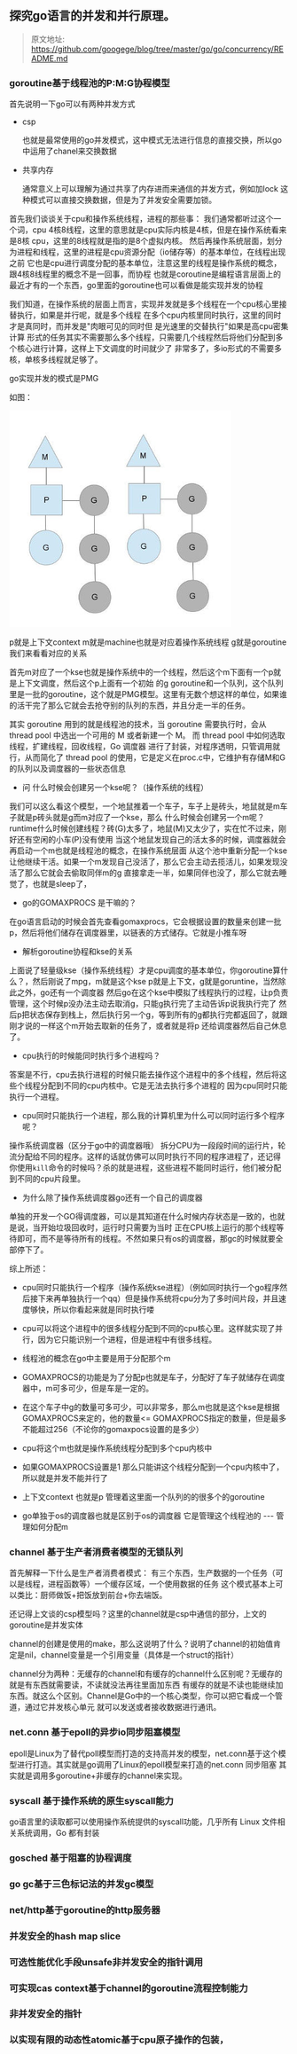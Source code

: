 ## 探究go语言的并发和并行原理。
> 原文地址: https://github.com/googege/blog/tree/master/go/go/concurrency/README.md

### goroutine基于线程池的P:M:G协程模型
首先说明一下go可以有两种并发方式
- csp

    也就是最常使用的go并发模式，这中模式无法进行信息的直接交换，所以go中运用了chanel来交换数据
- 共享内存

    通常意义上可以理解为通过共享了内存进而来通信的并发方式，例如加lock
    这种模式可以直接交换数据，但是为了并发安全需要加锁。

首先我们谈谈关于cpu和操作系统线程，进程的那些事：
我们通常都听过这个一个词，cpu 4核8线程，这里的意思就是cpu实际内核是4核，但是在操作系统看来是8核
cpu，这里的8线程就是指的是8个虚拟内核。
然后再操作系统层面，划分为进程和线程，这里的进程是cpu资源分配（io储存等）的基本单位，在线程出现之前
它也是cpu进行调度分配的基本单位，注意这里的线程是操作系统的概念，跟4核8线程里的概念不是一回事，而协程
也就是coroutine是编程语言层面上的最近才有的一个东西，go里面的goroutine也可以看做是能实现并发的协程

我们知道，在操作系统的层面上而言，实现并发就是多个线程在一个cpu核心里接替执行，如果是并行呢，就是多个线程
在多个cpu内核里同时执行，这里的同时才是真同时，而并发是"肉眼可见的同时但 是光速里的交替执行"如果是高cpu密集计算
形式的任务其实不需要那么多个线程，只需要几个线程然后将他们分配到多个核心进行计算，这样上下文调度的时间就少了
非常多了，多io形式的不需要多核，单核多线程就足够了。

go实现并发的模式是PMG

如图：

![go-goroutine](./go-goroutine.jpg)

p就是上下文context m就是machine也就是对应着操作系统线程 g就是goroutine 我们来看看对应的关系

首先m对应了一个kse也就是操作系统中的一个线程，然后这个m下面有一个p就是上下文调度，然后这个p上面有一个初始
的g goroutine和一个队列，这个队列里是一批的goroutine，这个就是PMG模型。这里有无数个想这样的单位，如果谁
的活干完了那么它就会去抢夺别的队列的东西，并且分走一半的任务。

其实 goroutine 用到的就是线程池的技术，当 goroutine 需要执行时，会从 thread pool 中选出一个可用的 M 或者新建一个 M。
而 thread pool 中如何选取线程，扩建线程，回收线程，Go 调度器 进行了封装，对程序透明，只管调用就行，从而简化了
thread pool 的使用，它是定义在proc.c中，它维护有存储M和G的队列以及调度器的一些状态信息

- 问 什么时候会创建另一个kse呢？（操作系统的线程）

我们可以这么看这个模型，一个地鼠推着一个车子，车子上是砖头，地鼠就是m车子就是p砖头就是g而m对应了一个kse，那么
什么时候会创建另一个m呢？runtime什么时候创建线程？砖(G)太多了，地鼠(M)又太少了，实在忙不过来，刚好还有空闲的小车(P)没有使用 当这个地鼠发现自己的活太多的时候，调度器就会再启动一个m也就是线程池的概念，在操作系统层面
从这个池中重新分配一个kse让他继续干活。如果一个m发现自己没活了，那么它会主动去揽活儿，如果发现没活了那么它就会去偷取同伴m的g
直接拿走一半，如果同伴也没了，那么它就去睡觉了，也就是sleep了，

- go的GOMAXPROCS 是干嘛的？

在go语言启动的时候会首先查看gomaxprocs，它会根据设置的数量来创建一批p，然后将他们储存在调度器里，以链表的方式储存。它就是小推车呀

- 解析goroutine协程和kse的关系

上面说了轻量级kse（操作系统线程）才是cpu调度的基本单位，你goroutine算什么？，然后刚说了mpg，m就是这个kse p就是上下文，g就是goruntine，当然除此之外，go还有一个调度器
然后go在这个kse中模拟了线程执行的过程，让p负责管理，这个时候p没办法主动去取消g，只能g执行完了主动告诉p说我执行完了
然后p把状态保存到栈上，然后执行另一个g，等到所有的g都执行完都返回了，就跟刚才说的一样这个m开始去取新的任务了，或者就是将p
还给调度器然后自己休息了。

- cpu执行的时候能同时执行多个进程吗？

答案是不行，cpu去执行进程的时候只能去操作这个进程中的多个线程，然后将这些个线程分配到不同的cpu内核中。它是无法去执行多个进程的
因为cpu同时只能执行一个进程。
- cpu同时只能执行一个进程，那么我的计算机里为什么可以同时运行多个程序呢？

操作系统调度器（区分于go中的调度器哦） 拆分CPU为一段段时间的运行片，轮流分配给不同的程序。这样的话就仿佛可以同时执行不同的程序进程了，还记得
你使用`kill`命令的时候吗？杀的就是进程，这些进程不能同时运行，他们被分配到不同的cpu片段里。

- 为什么除了操作系统调度器go还有一个自己的调度器

单独的开发一个GO得调度器，可以是其知道在什么时候内存状态是一致的，也就是说，当开始垃圾回收时，运行时只需要为当时
正在CPU核上运行的那个线程等待即可，而不是等待所有的线程。不然如果只有os的调度器，那gc的时候就要全部停下了。

综上所述：

- cpu同时只能执行一个程序（操作系统kse进程）（例如同时执行一个go程序然后接下来再单独执行一个qq）但是操作系统将cpu分为了多时间片段，并且速度够快，所以你看起来就是同时执行喽

- cpu可以将这个进程中的很多线程分配到不同的cpu核心里。这样就实现了并行，因为它只能识别一个进程，但是进程中有很多线程。

- 线程池的概念在go中主要是用于分配那个m

- GOMAXPROCS的功能是为了分配p也就是车子，分配好了车子就储存在调度器中，m可多可少，但是车是一定的。

- 在这个车子中g的数量可多可少，可以非常多，那么m也就是这个kse是根据GOMAXPROCS来定的，他的数量<= GOMAXPROCS指定的数量，但是最多不能超过256（不论你的gomaxpocs设置的是多少）

- cpu将这个m也就是操作系统线程分配到多个cpu内核中

- 如果GOMAXPROCS设置是1 那么只能讲这个线程分配到一个cpu内核中了，所以就是并发不能并行了

- 上下文context 也就是p 管理着这里面一个队列的的很多个的goroutine

- go单独于os的调度器也就是区别于os的调度器 它是管理这个线程池的  --- 管理如何分配m

### channel 基于生产者消费者模型的无锁队列

首先解释一下什么是生产者消费者模式：
有三个东西，生产数据的一个任务（可以是线程，进程函数等）一个缓存区域，一个使用数据的任务
这个模式基本上可以类比：厨师做饭+把饭放到前台+你去端饭。

还记得上文谈的csp模型吗？这里的channel就是csp中通信的部分，上文的goroutine是并发实体

channel的创建是使用的make，那么这说明了什么？说明了channel的初始值肯定是nil，channel变量是一个引用变量（具体是一个struct的指针）

channel分为两种：无缓存的channel和有缓存的channel什么区别呢？无缓存的就是有东西就需要读，不读就没法再往里面加东西
有缓存的就是不读也能继续加东西。就这么个区别。Channel是Go中的一个核心类型，你可以把它看成一个管道，通过它并发核心单元
就可以发送或者接收数据进行通讯。

### net.conn 基于epoll的异步io同步阻塞模型

epoll是Linux为了替代poll模型而打造的支持高并发的模型，net.conn基于这个模型进行打造。其实就是go调用了Linux的epoll模型来打造的net.conn
同步阻塞 其实就是调用多goroutine+非缓存的channel来实现。

### syscall 基于操作系统的原生syscall能力
go语言里的读取都可以使用操作系统提供的syscall功能，几乎所有 Linux 文件相关系统调用，Go 都有封装
### gosched 基于阻塞的协程调度

### go gc基于三色标记法的并发gc模型

### net/http基于goroutine的http服务器

### 并发安全的hash map slice

### 可选性能优化手段unsafe非并发安全的指针调用

### 可实现cas context基于channel的goroutine流程控制能力

### 非并发安全的指针

### 以实现有限的动态性atomic基于cpu原子操作的包装，